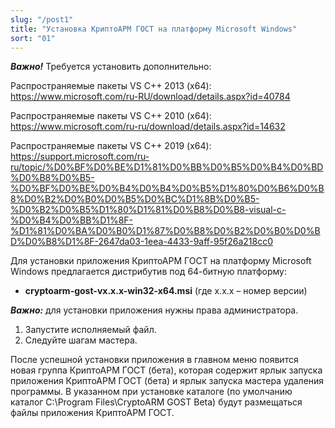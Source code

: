 ```yaml
---
slug: "/post1"
title: "Установка КриптоАРМ ГОСТ на платформу Microsoft Windows"
sort: "01"
---
```


***Важно!*** Требуется установить дополнительно:

Распространяемые пакеты VS C++ 2013 (x64): https://www.microsoft.com/ru-RU/download/details.aspx?id=40784

Распространяемые пакеты VS C++ 2010 (x64): https://www.microsoft.com/ru-ru/download/details.aspx?id=14632

Распространяемые пакеты VS C++ 2019 (x64): https://support.microsoft.com/ru-ru/topic/%D0%BF%D0%BE%D1%81%D0%BB%D0%B5%D0%B4%D0%BD%D0%B8%D0%B5-%D0%BF%D0%BE%D0%B4%D0%B4%D0%B5%D1%80%D0%B6%D0%B8%D0%B2%D0%B0%D0%B5%D0%BC%D1%8B%D0%B5-%D0%B2%D0%B5%D1%80%D1%81%D0%B8%D0%B8-visual-c-%D0%B4%D0%BB%D1%8F-%D1%81%D0%BA%D0%B0%D1%87%D0%B8%D0%B2%D0%B0%D0%BD%D0%B8%D1%8F-2647da03-1eea-4433-9aff-95f26a218cc0

Для установки приложения КриптоАРМ ГОСТ на платформу Microsoft Windows предлагается дистрибутив под 64-битную платформу:

 - **cryptoarm-gost-vx.x.x-win32-x64.msi** (где x.x.x – номер версии) 

***Важно:*** для установки приложения нужны права администратора.

1. Запустите исполняемый файл.
2. Следуйте шагам мастера.

После успешной установки приложения в главном меню появится новая группа КриптоАРМ ГОСТ (бета), которая содержит ярлык запуска приложения КриптоАРМ ГОСТ (бета) и ярлык запуска мастера удаления программы. В указанном при установке каталоге (по умолчанию каталог C:\Program Files\CryptoARM GOST Beta) будут размещаться файлы приложения КриптоАРМ ГОСТ.


